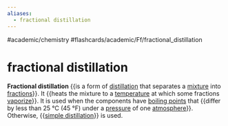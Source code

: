 ```yaml
---
aliases:
  - fractional distillation
---
```


#academic/chemistry #flashcards/academic/Ff/fractional_distillation

# fractional distillation

__Fractional distillation__ {{is a form of [distillation](distillation.md) that separates a [mixture](mixture.md) into [fractions](fraction%20(chemistry).md)}}. It {{heats the mixture to a [temperature](temperature.md) at which some fractions [vaporize](vaporize.md)}}. It is used when the components have [boiling points](boiling%20point.md) that {{differ by less than 25 °C (45 °F) under a [pressure](pressure.md) of one [atmosphere](atmosphere%20(unit).md)}}. Otherwise, {{[simple distillation](simple%20distillation.md)}} is used. <!--SR:!2023-05-29,33,250!2023-05-18,10,190!2023-06-11,43,250!2023-07-01,70,310-->

